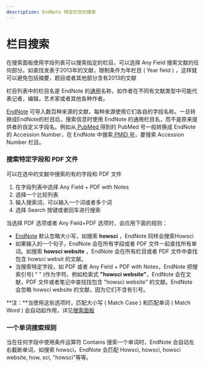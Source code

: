 ```yaml
---
description: EndNote 特定栏目的搜索
---
```


# 栏目搜索

在搜索面板使用字段列表可以搜索指定的栏目，可以选择 Any Field 搜索文献的任何部分。如查找发表于2013年的文献，限制条件为年栏目 \( Year field \) ，这样就可以避免包括摘要，题目或者其他部分含有2013的文献

栏目列表中的栏目名是 EndNote 的[通用](../Appendices/RefTypes_A_An.htm)名称，如作者在不同有文献类型中可能代表记者，编辑，艺术家或者其他各种作者。

[EndNote](http://www.howsci.com/tag/endnote/) 可导入数百种来源的文献，每种来源使用它们各自的字段名称。一旦转换成EndNote的栏目后，搜索信息时使用 EndNote 的通用栏目名，而不是原来提供者的自定义字段名。例如从[ PubMed ](http://www.howsci.com/medline-embase-pubmed-pmc-ovid-difference-and-relation.html)得到的 PubMed 号一般转换成 EndNote 的 Accession Number，在 EndNote 中搜索[ PMID 号](http://www.howsci.com/pmid-pmcid.html)，要搜索 Accession Number 栏目。

### 搜索特定字段和 PDF 文件

可以在选中的文献中搜索的有的字段和 PDF 文件

1. 在字段列表中选择 Any Field + PDF with Notes
2. 选择一个比较列表
3. 输入搜索词，可以输入一个词或者多个词
4. 选择 Search 按键或者回车进行搜索

当选择 PDF 选项或者 Any Field+PDF 选项时，会应用下面的规则：

* [EndNote](http://www.howsci.com/tag/endnote/) 默认忽略大小写，如搜索 **howsci** ，EndNote 同样会搜索Howsci
* 如果输入的一个句子，EndNote 会在所有字段或者 PDF 文件一起查找所有单词。如搜索 **howsci website** ，EndNote 会在所有栏目或者 PDF 文件中查找包含 howsci websit 的文献。
* 当搜索特定字段，如 PDF 或者 Any Field + PDF with Notes，EndNote 把搜索引号\( " " \)作为字符。例如检索式 **"howsci website"**，EndNote 会在文献，PDF 文件或者笔记中查找找包含 "howsci website" 的文献。EndNote 会忽略 howsci website 的文献，因为它们不含有引号。

**注：**当使用这些选项时，匹配大小写 \( Match Case \) 和匹配单词 \( Match Word \) 会自动起作用，详见[搜索面板](../library/the_search_pane.md)

### 一个单词搜索规则

当在任何字段中使用条件运算符 Contains 搜索一个单词时，EndNote 会自动左右截断单词，如搜索 howsci，EndNote 会匹配 Howsci, howsci, howsci website, how, sci, "howsci"等等。

